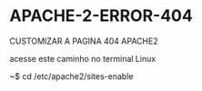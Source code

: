 # APACHE-2-ERROR-404
CUSTOMIZAR A PAGINA 404 APACHE2

acesse este caminho no terminal Linux

~$ cd  /etc/apache2/sites-enable
